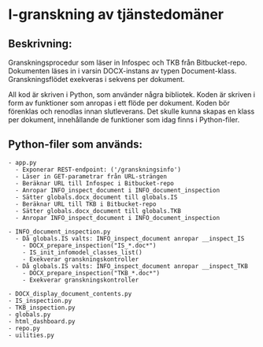 # I-granskning av tjänstedomäner

## Beskrivning:
Granskningsprocedur som läser in Infospec och TKB från Bitbucket-repo.
Dokumenten läses in i varsin DOCX-instans av typen Document-klass. 
Granskningsflödet exekveras i sekvens per dokument. 

All kod är skriven i Python, som använder några bibliotek.
Koden är skriven i form av funktioner som anropas i ett flöde per dokument. 
Koden bör förenklas och renodlas innan slutleverans. 
Det skulle kunna skapas en klass per dokument, innehållande de funktioner
som idag finns i Python-filer.

## Python-filer som används:
```
- app.py
  - Exponerar REST-endpoint: ('/granskningsinfo')
  - Läser in GET-parametrar från URL-strängen
  - Beräknar URL till Infospec i Bitbucket-repo
  - Anropar INFO_inspect_document i INFO_document_inspection
  - Sätter globals.docx_document till globals.IS
  - Beräknar URL till TKB i Bitbucket-repo
  - Sätter globals.docx_document till globals.TKB
  - Anropar INFO_inspect_document i INFO_document_inspection
  
- INFO_document_inspection.py
  - Då globals.IS valts: INFO_inspect_document anropar __inspect_IS
    - DOCX_prepare_inspection("IS_*.doc*")
    - IS_init_infomodel_classes_list()
    - Exekverar granskningskontroller
  - Då globals.IS valts: INFO_inspect_document anropar __inspect_TKB
    - DOCX_prepare_inspection("TKB_*.doc*")
    - Exekverar granskningskontroller
    
- DOCX_display_document_contents.py
- IS_inspection.py
- TKB_inspection.py
- globals.py
- html_dashboard.py
- repo.py
- uilities.py
```